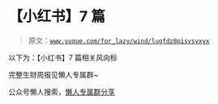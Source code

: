 # 【小红书】7 篇

> 原文：[`www.yuque.com/for_lazy/wind/lugfdz8pisvsyxyx`](https://www.yuque.com/for_lazy/wind/lugfdz8pisvsyxyx)

以下为：【小红书】7 篇相关风向标

完整生财周报见懒人专属群~

公众号懒人搜索，[懒人专属群分享](https://lazybook.fun/#/blog/group)